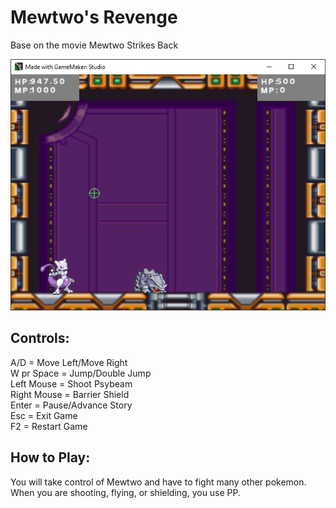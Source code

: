 # Mewtwo's Revenge

Base on the movie Mewtwo Strikes Back  

![Screenshot](https://github.com/timeblade0/mewtwos_revenge/blob/main/screenshot.png)

Controls:  
-------------------------
A/D = Move Left/Move Right  
W pr Space = Jump/Double Jump  
Left Mouse = Shoot Psybeam  
Right Mouse = Barrier Shield  
Enter = Pause/Advance Story  
Esc = Exit Game   
F2 = Restart Game

How to Play:  
-------------------------
You will take control of Mewtwo and have to fight many other pokemon. 
When you are shooting, flying, or shielding, you use PP.  
